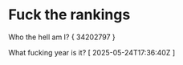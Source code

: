 # Fuck the rankings

Who the hell am I?
{ 34202797 }

What fucking year is it?
[ 2025-05-24T17:36:40Z ]
